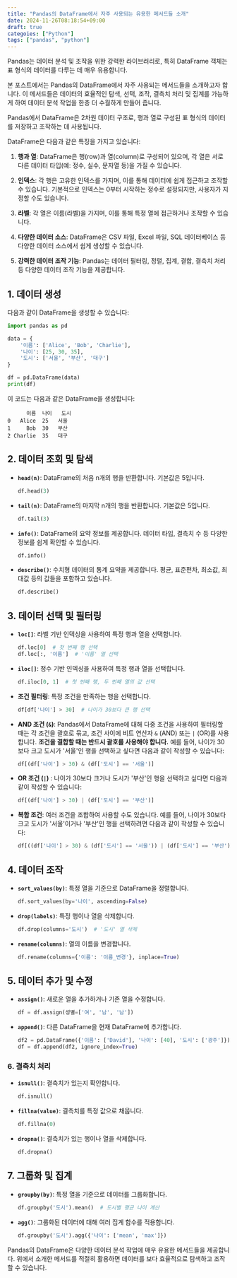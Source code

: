 ```yaml
---
title: "Pandas의 DataFrame에서 자주 사용되는 유용한 메서드들 소개"
date: 2024-11-26T08:18:54+09:00
draft: true
categoies: ["Python"]
tags: ["pandas", "python"]
---
```


Pandas는 데이터 분석 및 조작을 위한 강력한 라이브러리로, 특히 DataFrame 객체는 표 형식의 데이터를 다루는 데 매우 유용합니다. 
<!--more-->
본 포스트에서는 Pandas의 DataFrame에서 자주 사용되는 메서드들을 소개하고자 합니다. 이 메서드들은 데이터의 효율적인 탐색, 선택, 조작, 결측치 처리 및 집계를 가능하게 하여 데이터 분석 작업을 한층 더 수월하게 만들어 줍니다.

Pandas에서 DataFrame은 2차원 데이터 구조로, 행과 열로 구성된 표 형식의 데이터를 저장하고 조작하는 데 사용됩니다.

DataFrame은 다음과 같은 특징을 가지고 있습니다:

1. **행과 열**: DataFrame은 행(row)과 열(column)로 구성되어 있으며, 각 열은 서로 다른 데이터 타입(예: 정수, 실수, 문자열 등)을 가질 수 있습니다.

2. **인덱스**: 각 행은 고유한 인덱스를 가지며, 이를 통해 데이터에 쉽게 접근하고 조작할 수 있습니다. 기본적으로 인덱스는 0부터 시작하는 정수로 설정되지만, 사용자가 지정할 수도 있습니다.

3. **라벨**: 각 열은 이름(라벨)을 가지며, 이를 통해 특정 열에 접근하거나 조작할 수 있습니다.

4. **다양한 데이터 소스**: DataFrame은 CSV 파일, Excel 파일, SQL 데이터베이스 등 다양한 데이터 소스에서 쉽게 생성할 수 있습니다.

5. **강력한 데이터 조작 기능**: Pandas는 데이터 필터링, 정렬, 집계, 결합, 결측치 처리 등 다양한 데이터 조작 기능을 제공합니다.


## 1. 데이터 생성
다음과 같이 DataFrame을 생성할 수 있습니다:

  ```python
  import pandas as pd

  data = {
      '이름': ['Alice', 'Bob', 'Charlie'],
      '나이': [25, 30, 35],
      '도시': ['서울', '부산', '대구']
  }

  df = pd.DataFrame(data)
  print(df)
  ```

이 코드는 다음과 같은 DataFrame을 생성합니다:

  ```
        이름  나이   도시
  0   Alice  25   서울
  1     Bob  30   부산
  2 Charlie  35   대구
  ```

## 2. 데이터 조회 및 탐색

- **`head(n)`**: DataFrame의 처음 n개의 행을 반환합니다. 기본값은 5입니다.
  ```python
  df.head(3)
  ```

- **`tail(n)`**: DataFrame의 마지막 n개의 행을 반환합니다. 기본값은 5입니다.
  ```python
  df.tail(3)
  ```

- **`info()`**: DataFrame의 요약 정보를 제공합니다. 데이터 타입, 결측치 수 등 다양한 정보를 쉽게 확인할 수 있습니다.
  ```python
  df.info()
  ```

- **`describe()`**: 수치형 데이터의 통계 요약을 제공합니다. 평균, 표준편차, 최소값, 최대값 등의 값들을 포함하고 있습니다.
  ```python
  df.describe()
  ```

## 3. 데이터 선택 및 필터링

- **`loc[]`**: 라벨 기반 인덱싱을 사용하여 특정 행과 열을 선택합니다.
  ```python
  df.loc[0]  # 첫 번째 행 선택
  df.loc[:, '이름']  # '이름' 열 선택
  ```

- **`iloc[]`**: 정수 기반 인덱싱을 사용하여 특정 행과 열을 선택합니다.
  ```python
  df.iloc[0, 1]  # 첫 번째 행, 두 번째 열의 값 선택
  ```

- **조건 필터링**: 특정 조건을 만족하는 행을 선택합니다.
  ```python
  df[df['나이'] > 30]  # 나이가 30보다 큰 행 선택
  ```

- **AND 조건 (`&`)**: Pandas에서 DataFrame에 대해 다중 조건을 사용하여 필터링할 때는 각 조건을 괄호로 묶고, 조건 사이에 비트 연산자 `&` (AND) 또는 `|` (OR)를 사용합니다. **조건을 결합할 때는 반드시 괄호를 사용해야 합니다.**
예를 들어, 나이가 30보다 크고 도시가 '서울'인 행을 선택하고 싶다면 다음과 같이 작성할 수 있습니다:

  ```python
  df[(df['나이'] > 30) & (df['도시'] == '서울')]
  ```

- **OR 조건 (`|`)** :  나이가 30보다 크거나 도시가 '부산'인 행을 선택하고 싶다면 다음과 같이 작성할 수 있습니다:

  ```python
  df[(df['나이'] > 30) | (df['도시'] == '부산')]
  ```

- **복합 조건**: 여러 조건을 조합하여 사용할 수도 있습니다. 예를 들어, 나이가 30보다 크고 도시가 '서울'이거나 '부산'인 행을 선택하려면 다음과 같이 작성할 수 있습니다:

  ```python
  df[((df['나이'] > 30) & (df['도시'] == '서울')) | (df['도시'] == '부산')]
  ```

## 4. 데이터 조작

- **`sort_values(by)`**: 특정 열을 기준으로 DataFrame을 정렬합니다.
  ```python
  df.sort_values(by='나이', ascending=False)
  ```

- **`drop(labels)`**: 특정 행이나 열을 삭제합니다.
  ```python
  df.drop(columns='도시')  # '도시' 열 삭제
  ```

- **`rename(columns)`**: 열의 이름을 변경합니다.
  ```python
  df.rename(columns={'이름': '이름_변경'}, inplace=True)
  ```

## 5. 데이터 추가 및 수정

- **`assign()`**: 새로운 열을 추가하거나 기존 열을 수정합니다.
  ```python
  df = df.assign(성별=['여', '남', '남'])
  ```

- **`append()`**: 다른 DataFrame을 현재 DataFrame에 추가합니다.
  ```python
  df2 = pd.DataFrame({'이름': ['David'], '나이': [40], '도시': ['광주']})
  df = df.append(df2, ignore_index=True)
  ```

### 6. 결측치 처리

- **`isnull()`**: 결측치가 있는지 확인합니다.
  ```python
  df.isnull()
  ```

- **`fillna(value)`**: 결측치를 특정 값으로 채웁니다.
  ```python
  df.fillna(0)
  ```

- **`dropna()`**: 결측치가 있는 행이나 열을 삭제합니다.
  ```python
  df.dropna()
  ```

## 7. 그룹화 및 집계

- **`groupby(by)`**: 특정 열을 기준으로 데이터를 그룹화합니다.
  ```python
  df.groupby('도시').mean()  # 도시별 평균 나이 계산
  ```

- **`agg()`**: 그룹화된 데이터에 대해 여러 집계 함수를 적용합니다.
  ```python
  df.groupby('도시').agg({'나이': ['mean', 'max']})
  ```

Pandas의 DataFrame은 다양한 데이터 분석 작업에 매우 유용한 메서드들을 제공합니다. 위에서 소개한 메서드를 적절히 활용하면 데이터를 보다 효율적으로 탐색하고 조작할 수 있습니다.